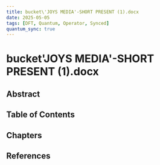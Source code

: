 ```yaml
---
title: bucket\'JOYS MEDIA'-SHORT PRESENT (1).docx
date: 2025-05-05
tags: [DFT, Quantum, Operator, Synced]
quantum_sync: true
---
```

# bucket\'JOYS MEDIA'-SHORT PRESENT (1).docx

## Abstract

## Table of Contents

## Chapters

## References

